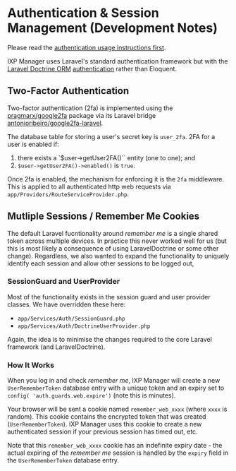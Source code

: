 # Authentication & Session Management (Development Notes)

Please read the [authentication usage instructions first](../usage/authentication.md).

IXP Manager uses Laravel's standard authentication framework but with the [Laravel Doctrine ORM](http://www.laraveldoctrine.org/) [authentication](http://www.laraveldoctrine.org/docs/1.4/orm/auth) rather than Eloquent.


## Two-Factor Authentication

Two-factor authentication (2fa) is implemented using the [pragmarx/google2fa](https://github.com/antonioribeiro/google2fa) package via its Laravel bridge [antonioribeiro/google2fa-laravel](https://github.com/antonioribeiro/google2fa-laravel).

The database table for storing a user's secret key is `user_2fa`. 2FA for a user is enabled if:

1. there exists a `$user->getUser2FA()`` entity (one to one); and
2. `$user->getUser2FA()->enabled()` is `true`.

Once 2fa is enabled, the mechanism for enforcing it is the `2fa` middleware. This is applied to all authenticated http web requests via `app/Providers/RouteServiceProvider.php`.


## Mutliple Sessions / Remember Me Cookies

The default Laravel fucntionality around *remember me* is a single shared token across multiple devices. In practice this never worked well for us (but this is most likely a consequence of using LaravelDoctrine or some other change). Regardless, we also wanted to expand the functionality to uniquely identify each session and allow other sessions to be logged out,

### SessionGuard and UserProvider

Most of the functionality exists in the session guard and user provider classes. We have overridden these here:

* `app/Services/Auth/SessionGuard.php`
* `app/Services/Auth/DoctrineUserProvider.php`

Again, the idea is to minimise the changes required to the core Laravel framework (and LaravelDoctrine).

### How It Works

When you log in and check *remember me*, IXP Manager will create a new `UserRememberToken` database entry with a unique token and an expiry set to `config( 'auth.guards.web.expire')` (note this is minutes).

Your browser will be sent a cookie named `remember_web_xxxx` (where `xxxx` is random). This cookie contains the encrypted token that was created (`UserRememberToken`). IXP Manager uses this cookie to create a new authenticated session if your previous session has timed out, etc.

Note that this `remember_web_xxxx` cookie has an indefinite expiry date - the actual expiring of the *remember me* session is handled by the `expiry` field in the `UserRememberToken` database entry.
